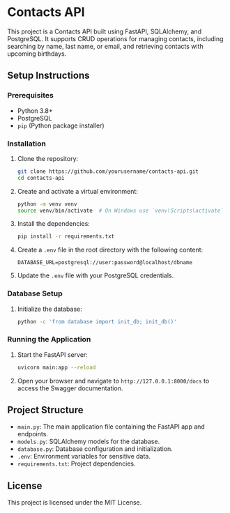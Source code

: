 # Contacts API

This project is a Contacts API built using FastAPI, SQLAlchemy, and PostgreSQL. It supports CRUD operations for managing contacts, including searching by name, last name, or email, and retrieving contacts with upcoming birthdays.

## Setup Instructions

### Prerequisites

- Python 3.8+
- PostgreSQL
- `pip` (Python package installer)

### Installation

1. Clone the repository:
    ```sh
    git clone https://github.com/yourusername/contacts-api.git
    cd contacts-api
    ```

2. Create and activate a virtual environment:
    ```sh
    python -m venv venv
    source venv/bin/activate  # On Windows use `venv\Scripts\activate`
    ```

3. Install the dependencies:
    ```sh
    pip install -r requirements.txt
    ```

4. Create a `.env` file in the root directory with the following content:
    ```dotenv
    DATABASE_URL=postgresql://user:password@localhost/dbname
    ```

5. Update the `.env` file with your PostgreSQL credentials.

### Database Setup

1. Initialize the database:
    ```sh
    python -c 'from database import init_db; init_db()'
    ```

### Running the Application

1. Start the FastAPI server:
    ```sh
    uvicorn main:app --reload
    ```

2. Open your browser and navigate to `http://127.0.0.1:8000/docs` to access the Swagger documentation.

## Project Structure

- `main.py`: The main application file containing the FastAPI app and endpoints.
- `models.py`: SQLAlchemy models for the database.
- `database.py`: Database configuration and initialization.
- `.env`: Environment variables for sensitive data.
- `requirements.txt`: Project dependencies.

## License

This project is licensed under the MIT License.